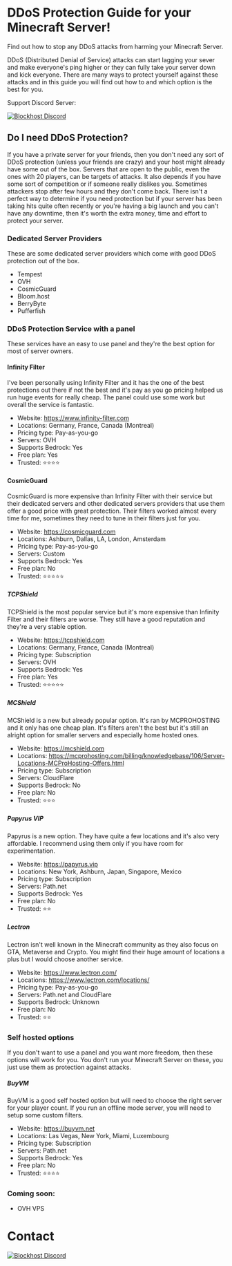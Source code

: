# DDoS Protection Guide for your Minecraft Server!

Find out how to stop any DDoS attacks from harming your Minecraft Server.

DDoS (Distributed Denial of Service) attacks can start lagging your sever and make everyone's ping higher or they can fully take your server down and kick everyone. There are many ways to protect yourself against these attacks and in this guide you will find out how to and which option is the best for you.

Support Discord Server:

[![Blockhost Discord](https://discord.com/api/guilds/1045987129651625994/widget.png?style=banner2)](https://discord.gg/GcemTB848R)

## Do I need DDoS Protection?
If you have a private server for your friends, then you don't need any sort of DDoS protection (unless your friends are crazy) and your host might already have some out of the box. Servers that are open to the public, even the ones with 20 players, can be targets of attacks. It also depends if you have some sort of competition or if someone really dislikes you. Sometimes attackers stop after few hours and they don't come back. There isn't a perfect way to determine if you need protection but if your server has been taking hits quite often recently or you're having a big launch and you can't have any downtime, then it's worth the extra money, time and effort to protect your server.

### Dedicated Server Providers
These are some dedicated server providers which come with good DDoS protection out of the box.

- Tempest
- OVH
- CosmicGuard
- Bloom.host
- BerryByte
- Pufferfish

### DDoS Protection Service with a panel
These services have an easy to use panel and they're the best option for most of server owners.

#### Infinity Filter

I've been personally using Infinity Filter and it has the one of the best protections out there if not the best and it's pay as you go pricing helped us run huge events for really cheap. The panel could use some work but overall the service is fantastic.

- Website: https://www.infinity-filter.com
- Locations: Germany, France, Canada (Montreal)
- Pricing type: Pay-as-you-go
- Servers: OVH
- Supports Bedrock: Yes
- Free plan: Yes
- Trusted: ⭐⭐⭐⭐

#### CosmicGuard

CosmicGuard is more expensive than Infinity Filter with their service but their dedicated servers and other dedicated servers providers that use them offer a good price with great protection. Their filters worked almost every time for me, sometimes they need to tune in their filters just for you.

- Website: https://cosmicguard.com
- Locations: Ashburn, Dallas, LA, London, Amsterdam
- Pricing type: Pay-as-you-go
- Servers: Custom
- Supports Bedrock: Yes
- Free plan: No
- Trusted: ⭐⭐⭐⭐⭐

##### TCPShield

TCPShield is the most popular service but it's more expensive than Infinity Filter and their filters are worse. They still have a good reputation and they're a very stable option.

- Website: https://tcpshield.com
- Locations: Germany, France, Canada (Montreal)
- Pricing type: Subscription
- Servers: OVH
- Supports Bedrock: Yes
- Free plan: Yes
- Trusted: ⭐⭐⭐⭐⭐

##### MCShield

MCShield is a new but already popular option. It's ran by MCPROHOSTING and it only has one cheap plan. It's filters aren't the best but it's still an alright option for smaller servers and especially home hosted ones. 

- Website: https://mcshield.com
- Locations: https://mcprohosting.com/billing/knowledgebase/106/Server-Locations-MCProHosting-Offers.html
- Pricing type: Subscription
- Servers: CloudFlare
- Supports Bedrock: No
- Free plan: No
- Trusted: ⭐⭐⭐

##### Papyrus VIP

Papyrus is a new option. They have quite a few locations and it's also very affordable. I recommend using them only if you have room for experimentation.

- Website: https://papyrus.vip
- Locations: New York, Ashburn, Japan, Singapore, Mexico
- Pricing type: Subscription
- Servers: Path.net
- Supports Bedrock: Yes
- Free plan: No
- Trusted: ⭐⭐

##### Lectron

Lectron isn't well known in the Minecraft community as they also focus on GTA, Metaverse and Crypto. You might find their huge amount of locations a plus but I would choose another service.

- Website: https://www.lectron.com/
- Locations: https://www.lectron.com/locations/
- Pricing type: Pay-as-you-go
- Servers: Path.net and CloudFlare
- Supports Bedrock: Unknown
- Free plan: No
- Trusted: ⭐⭐

### Self hosted options
If you don't want to use a panel and you want more freedom, then these options will work for you. You don't run your Minecraft Server on these, you just use them as protection against attacks.

##### BuyVM

BuyVM is a good self hosted option but will need to choose the right server for your player count. If you run an offline mode server, you will need to setup some custom filters.

- Website: https://buyvm.net
- Locations: Las Vegas, New York, Miami, Luxembourg
- Pricing type: Subscription
- Servers: Path.net
- Supports Bedrock: Yes
- Free plan: No
- Trusted: ⭐⭐⭐⭐

### Coming soon:
- OVH VPS

# Contact

[![Blockhost Discord](https://discord.com/api/guilds/1045987129651625994/widget.png?style=banner2)](https://blockhost.net/discord)
